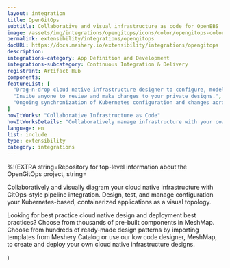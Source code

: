 ```yaml
---
layout: integration
title: OpenGitOps
subtitle: Collaborative and visual infrastructure as code for OpenEBS
image: /assets/img/integrations/opengitops/icons/color/opengitops-color.svg
permalink: extensibility/integrations/opengitops
docURL: https://docs.meshery.io/extensibility/integrations/opengitops
description: 
integrations-category: App Definition and Development
integrations-subcategory: Continuous Integration & Delivery
registrant: Artifact Hub
components: 
featureList: [
  "Drag-n-drop cloud native infrastructure designer to configure, model, and deploy your workloads.",
  "Invite anyone to review and make changes to your private designs.",
  "Ongoing synchronization of Kubernetes configuration and changes across any number of clusters."
]
howItWorks: "Collaborative Infrastructure as Code"
howItWorksDetails: "Collaboratively manage infrastructure with your coworkers synchronously sharing the same designs."
language: en
list: include
type: extensibility
category: integrations
---
```

%!(EXTRA string=Repository for top-level information about the OpenGitOps project, string=<p>
    Collaboratively and visually diagram your cloud native infrastructure with GitOps-style pipeline integration. Design, test, and manage configuration your Kubernetes-based, containerized applications as a visual topology.
</p>
<p>
    Looking for best practice cloud native design and deployment best practices? Choose from thousands of pre-built components in MeshMap. Choose from hundreds of ready-made design patterns by importing templates from Meshery Catalog or use our low code designer, MeshMap, to create and deploy your own cloud native infrastructure designs.
</p>)